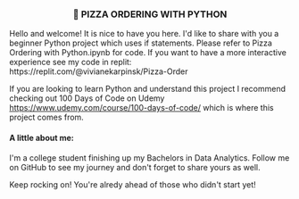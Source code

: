 <h3><center>🍕 PIZZA ORDERING WITH PYTHON</center></h3>
Hello and welcome! It is nice to have you here. I'd like to share with you a beginner Python project which uses if statements. Please refer to Pizza Ordering with Python.ipynb for code.
If you want to have a more interactive experience see my code in replit: https://replit.com/@vivianekarpinsk/Pizza-Order

If you are looking to learn Python and understand this project I recommend checking out 100 Days of Code on Udemy https://www.udemy.com/course/100-days-of-code/ which is where this project comes from.

<h4>A little about me:</h4>
I'm a college student finishing up my Bachelors in Data Analytics. Follow me on GitHub to see my journey and don't forget to share yours as well. 

Keep rocking on! You're alredy ahead of those who didn't start yet!
